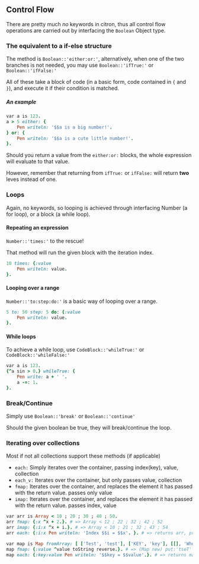 ## Control Flow

There are pretty much _no_ keywords in citron, thus all control flow operations are carried out by interfacing the `Boolean` Object type.

### The equivalent to a if-else structure

The method is `Boolean::'either:or:'`, alternatively, when one of the two branches is not needed, you may use `Boolean::'ifTrue:'` or `Boolean::'ifFalse:'`

All of these take a block of code \(in a basic form, code contained in `{` and `}`\), and execute it if their condition is matched.

##### An example

```ruby
var a is 123.
a > 5 either: { 
    Pen writeln: '$$a is a big number!'. 
} or: { 
    Pen writeln: '$$a is a cute little number!'. 
}.
```

Should you return a value from the `either:or:` blocks, the whole expression will evaluate to that value.

However, remember that returning from `ifTrue:` or `ifFalse:` will return **two** leves instead of one.

### Loops

Again, no keywords, so looping is achieved through interfacing Number \(a for loop\), or a block \(a while loop\).

#### Repeating an expression

`Number::'times:'` to the rescue!

That method will run the given block with the iteration index.

```ruby
10 times: {:value
    Pen writeln: value.
}.
```

#### Looping over a range

`Number::'to:step:do:'` is a basic way of looping over a range.

```ruby
5 to: 50 step: 5 do: {:value
    Pen writeln: value.
}.
```

#### While loops

To achieve a while loop, use `CodeBlock::'whileTrue:'` or `CodeBlock::'whileFalse:'`

```ruby
var a is 123.
{^a sin > 0.} whileTrue: {
    Pen write: a + ' '.
    a -=: 1.
}.
```

### Break/Continue

Simply use `Boolean::'break'` or `Boolean::'continue'`

Should the given boolean be true, they will break/continue the loop.

### Iterating over collections

Most if not all collections support these methods \(if applicable\)

* `each:` Simply iterates over the container, passing index\(key\), value, collection
* `each_v:` Iterates over the container, but only passes value, collection
* `fmap:` Iterates over the container, and replaces the element it has passed with the return value. passes only value
* `imap:` Iterates over the container, and replaces the element it has passed with the return value. passes index, value

```ruby
var arr is Array < 10 ; 20 ; 30 ; 40 ; 50.
arr fmap: {:x ^x + 2.}. # => Array < 12 ; 22 ; 32 ; 42 ; 52
arr imap: {:i:x ^x + i.}. # => Array < 10 ; 21 ; 32 ; 43 ; 54
arr each: {:i:x Pen writeln: 'Index $$i = $$x'. }. # => returns arr, prints a bunch of stuff

var map is Map fromArray: [ ['Test', 'test'], ['KEY', 'key'], [[], 'Whoa'], [1234, []] ].
map fmap: {:value ^value toString reverse.}. # => (Map new) put:'tseT' at:'Test', put:'YEK' at:'KEY', put:'][' at:([]), put:'4321' at:1234
map each: {:key:value Pen writeln: '$$key = $$value'.}. # => returns map, prints a bunch of lines
```
